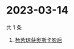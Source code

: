 # 2023-03-14

共 1 条

<!-- BEGIN -->
<!-- 最后更新时间 Tue Mar 14 2023 04:08:45 GMT+0800 (China Standard Time) -->

1. [杨紫琼获奥斯卡影后](https://www.zhihu.com/search?q=杨紫琼获奥斯卡影后)

<!-- END -->
